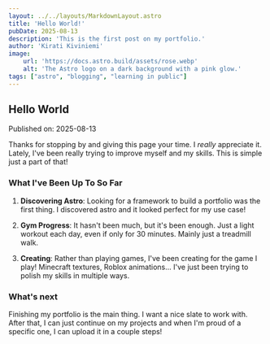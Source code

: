 ```yaml
---
layout: ../../layouts/MarkdownLayout.astro
title: 'Hello World!'
pubDate: 2025-08-13
description: 'This is the first post on my portfolio.'
author: 'Kirati Kiviniemi'
image:
    url: 'https://docs.astro.build/assets/rose.webp'
    alt: 'The Astro logo on a dark background with a pink glow.'
tags: ["astro", "blogging", "learning in public"]
---
```


## Hello World

Published on: 2025-08-13

Thanks for stopping by and giving this page your time. I _really_ appreciate it. Lately, I've been really trying to improve myself and my skills. This is simple just a part of that!

### What I've Been Up To So Far

1. **Discovering Astro**: Looking for a framework to build a portfolio was the first thing. I discovered astro and it looked perfect for my use case!

2. **Gym Progress**: It hasn't been much, but it's been enough. Just a light workout each day, even if only for 30 minutes. Mainly just a treadmill walk.

3. **Creating**: Rather than playing games, I've been creating for the game I play! Minecraft textures, Roblox animations... I've just been trying to polish my skills in multiple ways.

### What's next

Finishing my portfolio is the main thing. I want a nice slate to work with. After that, I can just continue on my projects and when I'm proud of a specific one, I can upload it in a couple steps!
